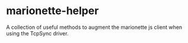 marionette-helper
=================

A collection of useful methods to augment the marionette js client when using the TcpSync driver.
